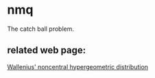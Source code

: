 # nmq
The catch ball problem. 

## related web page:

[Wallenius' noncentral hypergeometric distribution](https://en.wikipedia.org/wiki/Wallenius%27_noncentral_hypergeometric_distribution)